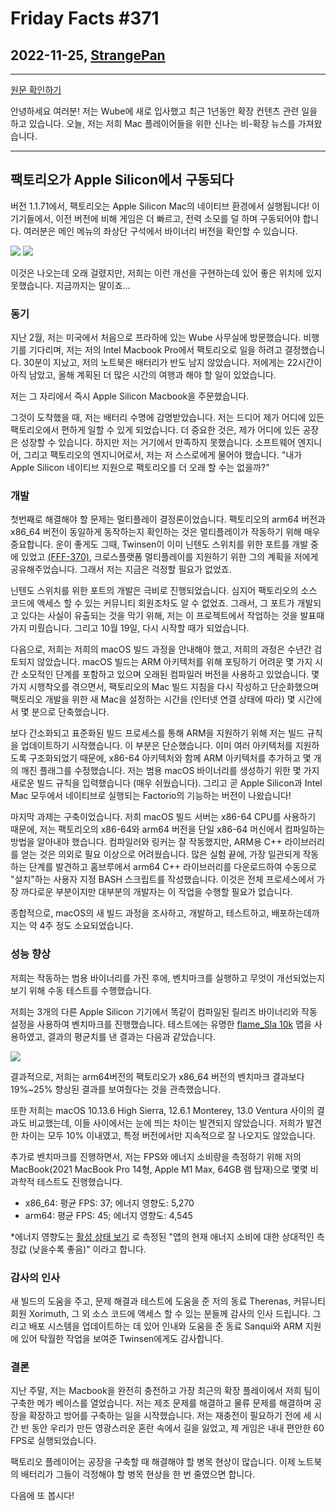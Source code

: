 # Friday Facts #371

## 2022-11-25, [StrangePan](https://factorio.com/blog/author/StrangePan)

---

[원문 확인하기](https://factorio.com/blog/post/fff-371)


안녕하세요 여러분! 저는 Wube에 새로 입사했고 최근 1년동안 확장 컨텐츠 관련 일을 하고 있습니다. 오늘, 저는 저희 Mac 플레이어들을 위한 신나는 비-확장 뉴스를 가져왔습니다.

---

## 팩토리오가 Apple Silicon에서 구동되다

버전 1.1.71에서, 팩토리오는 Apple Silicon Mac의 네이티브 환경에서 실행됩니다! 이 기기들에서, 이전 버전에 비해 게임은 더 빠르고, 전력 소모를 덜 하며 구동되어야 합니다. 여러분은 메인 메뉴의 좌상단 구석에서 바이너리 버전을 확인할 수 있습니다. 

![](https://cdn.factorio.com/assets/img/blog/fff-371-version-x64.png) ![](https://cdn.factorio.com/assets/img/blog/fff-371-version-arm.png)


이것은 나오는데 오래 걸렸지만, 저희는 이런 개선을 구현하는데 있어 좋은 위치에 있지 못했습니다. 지금까지는 말이죠... 

### 동기

지난 2월, 저는 미국에서 처음으로 프라하에 있는 Wube 사무실에 방문했습니다. 비행기를 기다리며, 저는 저의 Intel Macbook Pro에서 팩토리오로 일을 하려고 결정했습니다. 30분이 지났고, 저의 노트북은 배터리가 반도 남지 않았습니다. 저에게는 22시간이 아직 남았고, 올해 계획된 더 많은 시간의 여행과 해야 할 일이 있었습니다.

저는 그 자리에서 즉시 Apple Silicon Macbook을 주문했습니다.

그것이 도착했을 때, 저는 배터리 수명에 감명받았습니다. 저는 드디어 제가 어디에 있든 팩토리오에서 편하게 일할 수 있게 되었습니다. 더 중요한 것은, 제가 어디에 있든 공장은 성장할 수 있습니다. 하지만 저는 거기에서 만족하지 못했습니다. 소프트웨어 엔지니어, 그리고 팩토리오의 엔지니어로서, 저는 저 스스로에게 물어야 했습니다. "내가 Apple Silicon 네이티브 지원으로 팩토리오를 더 오래 할 수는 없을까?"

### 개발

첫번째로 해결해야 할 문제는 멀티플레이 결정론이었습니다. 팩토리오의 arm64 버전과 x86_64 버전이 동일하게 동작하는지 확인하는 것은 멀티플레이가 작동하기 위해 매우 중요합니다. 운이 좋게도 그때, Twinsen이 이미 닌텐도 스위치를 위한 포트를 개발 중에 있었고 [(FFF-370)](./370.md), 크로스플랫폼 멀티플레이를 지원하기 위한 그의 계획을 저에게 공유해주었습니다. 그래서 저는 지금은 걱정할 필요가 없었죠.

닌텐도 스위치를 위한 포트의 개발은 극비로 진행되었습니다. 심지어 팩토리오의 소스 코드에 액세스 할 수 있는 커뮤니티 회원조차도 알 수 없었죠. 그래서, 그 포트가 개발되고 있다는 사실이 유출되는 것을 막기 위해, 저는 이 프로젝트에서 작업하는 것을 발표때가지 미뤘습니다. 그리고 10월 19일, 다시 시작할 때가 되었습니다. 

다음으로, 저희는 저희의 macOS 빌드 과정을 안내해야 했고, 저희의 과정은 수년간 검토되지 않았습니다. macOS 빌드는 ARM 아키텍처를 위해 포팅하기 어려운 몇 가지 시간 소모적인 단계를 포함하고 있으며 오래된 컴파일러 버전을 사용하고 있었습니다. 몇 가지 시행착오를 겪으면서, 팩토리오의 Mac 빌드 지침을 다시 작성하고 단순화했으며 팩토리오 개발을 위한 새 Mac을 설정하는 시간을 (인터넷 연결 상태에 따라) 몇 시간에서 몇 분으로 단축했습니다.

보다 간소화되고 표준화된 빌드 프로세스를 통해 ARM을 지원하기 위해 저는 빌드 규칙을 업데이트하기 시작했습니다. 이 부분은 단순했습니다. 이미 여러 아키텍처를 지원하도록 구조화되었기 때문에, x86-64 아키텍처와 함께 ARM 아키텍처를 추가하고 몇 개의 깨진 플래그를 수정했습니다. 저는 범용 macOS 바이너리를 생성하기 위한 몇 가지 새로운 빌드 규칙을 입력했습니다 (매우 쉬웠습니다). 그리고 곧 Apple Silicon과 Intel Mac 모두에서 네이티브로 실행되는 Factorio의 기능하는 버전이 나왔습니다!

마지막 과제는 구축이었습니다. 저희 macOS 빌드 서버는 x86-64 CPU를 사용하기 때문에, 저는 팩토리오의 x86-64와 arm64 버전을 단일 x86-64 머신에서 컴파일하는 방법을 알아내야 했습니다. 컴파일러와 링커는 잘 작동했지만, ARM용 C++ 라이브러리를 얻는 것은 의외로 필요 이상으로 어려웠습니다. 많은 실험 끝에, 가장 일관되게 작동하는 단계를 발견하고 홈브루에서 arm64 C++ 라이브러리를 다운로드하여 수동으로 "설치"하는 사용자 지정 BASH 스크립트를 작성했습니다. 이것은 전체 프로세스에서 가장 까다로운 부분이지만 대부분의 개발자는 이 작업을 수행할 필요가 없습니다.

종합적으로, macOS의 새 빌드 과정을 조사하고, 개발하고, 테스트하고, 배포하는데까지는 약 4주 정도 소요되었습니다. 

### 성능 향상

저희는 작동하는 범용 바이너리를 가진 후에, 벤치마크를 실행하고 무엇이 개선되었는지 보기 위해 수동 테스트를 수행했습니다.

저희는 3개의 다른 Apple Silicon 기기에서 똑같이 컴파일된 릴리즈 바이너리와 작동 설정을 사용하여 벤치마크를 진행했습니다. 테스트에는 유명한 [flame_Sla 10k](https://factoriobox.1au.us/map/info/4c5f65003d84370f16d6950f639be1d6f92984f24c0240de6335d3e161705504) 맵을 사용하였고, 결과의 평균치를 낸 결과는 다음과 같았습니다. 

![](https://cdn.factorio.com/assets/img/blog/fff-371-ups-graph.png)

결과적으로, 저희는 arm64버전의 팩토리오가 x86_64 버전의 벤치마크 결과보다 19%~25% 향상된 결과를 보여줬다는 것을 관측했습니다.

또한 저희는 macOS 10.13.6 High Sierra, 12.6.1 Monterey, 13.0 Ventura 사이의 결과도 비교했는데, 이들 사이에서는 눈에 띄는 차이는 발견되지 않았습니다. 저희가 발견한 차이는 모두 10% 이내였고, 특정 버전에서만 지속적으로 잘 나오지도 않았습니다.

추가로 벤치마크를 진행하면서, 저는 FPS와 에너지 소비량을 측정하기 위해 저의 MacBook(2021 MacBook Pro 14형, Apple M1 Max, 64GB 램 탑재)으로 몇몇 비과학적 테스트도 진행했습니다. 

* x86_64: 평균 FPS: 37; 에너지 영향도: 5,270
* arm64: 평균 FPS: 45; 에너지 영향도: 4,545

*에너지 영향도는 [활성 상태 보기](https://support.apple.com/ko-kr/guide/activity-monitor/actmntr43697/mac) 로 측정된 "앱의 현재 애너지 소비에 대한 상대적인 측정값 (낮을수록 좋음)" 이라고 합니다.

### 감사의 인사

새 빌드의 도움을 주고, 문제 해결과 테스트에 도움을 준 저의 동료 Therenas, 커뮤니티 회원 Xorimuth, 그 외 소스 코드에 액세스 할 수 있는 분들께 감사의 인사 드립니다. 그리고 배포 시스템을 업데이트하는 데 있어 인내와 도움을 준 동료 Sanqui와 ARM 지원에 있어 탁월한 작업을 보여준 Twinsen에게도 감사합니다.

### 결론

지난 주말, 저는 Macbook을 완전히 충전하고 가장 최근의 확장 플레이에서 저희 팀이 구축한 메가 베이스를 열었습니다. 저는 제조 문제를 해결하고 물류 문제를 해결하며 공장을 확장하고 방어를 구축하는 일을 시작했습니다. 저는 재충전이 필요하기 전에 세 시간 반 동안 우리가 만든 영광스러운 혼란 속에서 길을 잃었고, 제 게임은 내내 편안한 60 FPS로 실행되었습니다.

팩토리오 플레이어는 공장을 구축할 때 해결해야 할 병목 현상이 많습니다. 이제 노트북의 배터리가 그들이 걱정해야 할 병목 현상을 한 번 줄였으면 합니다.

다음에 또 봅시다!
